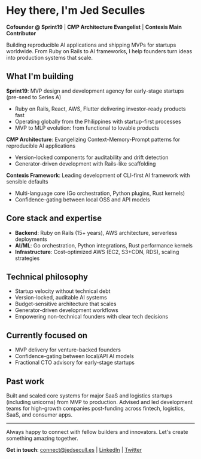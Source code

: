 # Hey there, I'm Jed Seculles

**Cofounder @ Sprint19** | **CMP Architecture Evangelist** | **Contexis Main Contributor**

Building reproducible AI applications and shipping MVPs for startups worldwide. From Ruby on Rails to AI frameworks, I help founders turn ideas into production systems that scale.

## What I'm building

**Sprint19**: MVP design and development agency for early-stage startups (pre-seed to Series A)
- Ruby on Rails, React, AWS, Flutter delivering investor-ready products fast
- Operating globally from the Philippines with startup-first processes
- MVP to MLP evolution: from functional to lovable products

**CMP Architecture**: Evangelizing Context-Memory-Prompt patterns for reproducible AI applications
- Version-locked components for auditability and drift detection
- Generator-driven development with Rails-like scaffolding

**Contexis Framework**: Leading development of CLI-first AI framework with sensible defaults
- Multi-language core (Go orchestration, Python plugins, Rust kernels)
- Confidence-gating between local OSS and API models

## Core stack and expertise

- **Backend**: Ruby on Rails (15+ years), AWS architecture, serverless deployments
- **AI/ML**: Go orchestration, Python integrations, Rust performance kernels
- **Infrastructure**: Cost-optimized AWS (EC2, S3+CDN, RDS), scaling strategies

## Technical philosophy

- Startup velocity without technical debt
- Version-locked, auditable AI systems
- Budget-sensitive architecture that scales
- Generator-driven development workflows
- Empowering non-technical founders with clear tech decisions

## Currently focused on

- MVP delivery for venture-backed founders
- Confidence-gating between local/API AI models
- Fractional CTO advisory for early-stage startups

## Past work

Built and scaled core systems for major SaaS and logistics startups (including unicorns) from MVP to production. Advised and led development teams for high-growth companies post-funding across fintech, logistics, SaaS, and consumer apps.

---

Always happy to connect with fellow builders and innovators. Let's create something amazing together.

**Get in touch**: connect@jedsecull.es | [LinkedIn](https://www.linkedin.com/in/jedford-seculles/) | [Twitter](https://x.com/jedseculles)
